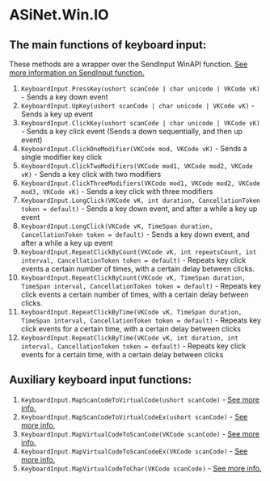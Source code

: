 # ASiNet.Win.IO

## The main functions of keyboard input:

These methods are a wrapper over the SendInput WinAPI function.
<a href="https://learn.microsoft.com/en-us/windows/win32/api/winuser/nf-winuser-sendinput">See more information on SendInput function.</a>

1. `KeyboardInput.PressKey(ushort scanCode | char unicode | VKCode vK)` - Sends a key down event
2. `KeyboardInput.UpKey(ushort scanCode | char unicode | VKCode vK)` - Sends a key up event
3. `KeyboardInput.ClickKey(ushort scanCode | char unicode | VKCode vK)` - Sends a key click event (Sends a down sequentially, and then up event)
4. `KeyboardInput.ClickOneModifier(VKCode mod, VKCode vK)` - Sends a single modifier key click
5. `KeyboardInput.ClickTwoModifiers(VKCode mod1, VKCode mod2, VKCode vK)` - Sends a key click with two modifiers
6. `KeyboardInput.ClickThreeModifiers(VKCode mod1, VKCode mod2, VKCode mod3, VKCode vK)` - Sends a key click with three modifiers
7. `KeyboardInput.LongClick(VKCode vK, int duration, CancellationToken token = default)` - Sends a key down event, and after a while a key up event
8. `KeyboardInput.LongClick(VKCode vK, TimeSpan duration, CancellationToken token = default)` - Sends a key down event, and after a while a key up event
9. `KeyboardInput.RepeatClickByCount(VKCode vK, int repeatsCount, int interval, CancellationToken token = default)` - Repeats key click events a certain number of times, with a certain delay between clicks.
10. `KeyboardInput.RepeatClickByCount(VKCode vK, TimeSpan duration, TimeSpan interval, CancellationToken token = default)` - Repeats key click events a certain number of times, with a certain delay between clicks.
11. `KeyboardInput.RepeatClickByTime(VKCode vK, TimeSpan duration, TimeSpan interval, CancellationToken token = default)` - Repeats key click events for a certain time, with a certain delay between clicks
12. `KeyboardInput.RepeatClickByTime(VKCode vK, int duration, int interval, CancellationToken token = default)` - Repeats key click events for a certain time, with a certain delay between clicks

## Auxiliary keyboard input functions:

1. `KeyboardInput.MapScanCodeToVirtualCode(ushort scanCode)` - <a href="https://learn.microsoft.com/en-us/windows/win32/api/winuser/nf-winuser-mapvirtualkeya">See more info.</a>
2. `KeyboardInput.MapScanCodeToVirtualCodeEx(ushort scanCode)` - <a href="https://learn.microsoft.com/en-us/windows/win32/api/winuser/nf-winuser-mapvirtualkeya">See more info.</a>
3. `KeyboardInput.MapVirtualCodeToScanCode(VKCode scanCode)` - <a href="https://learn.microsoft.com/en-us/windows/win32/api/winuser/nf-winuser-mapvirtualkeya">See more info.</a>
4. `KeyboardInput.MapVirtualCodeToScanCodeEx(VKCode scanCode)` - <a href="https://learn.microsoft.com/en-us/windows/win32/api/winuser/nf-winuser-mapvirtualkeya">See more info.</a>
5. `KeyboardInput.MapVirtualCodeToChar(VKCode scanCode)` - <a href="https://learn.microsoft.com/en-us/windows/win32/api/winuser/nf-winuser-mapvirtualkeya">See more info.</a>
